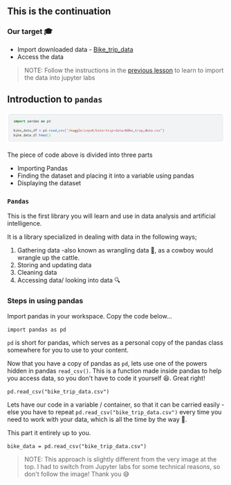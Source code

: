 ## This is the continuation

### Our target 🎓
* Import downloaded data - [Bike_trip_data](https://drive.google.com/file/d/1F7969SsIB5Y2Iu5umJacoLC9xQMQQnnI/view?usp=sharing)
* Access the data

> NOTE: Follow the instructions in the [previous lesson](https://github.com/EphraimOAgyeman/Data-Analysis-Complete-Tutorials/blob/70b138f1c4bc7daa0a7c7b489189f62dbb3f8711/%232%20Data%20Wrangling/1b.%20Data%20Gathering%20Programatically.md) to learn to import the data into jupyter labs

## Introduction to `pandas`
<img src = "Images/pandas.png"> 

The piece of code above is divided into three parts
* Importing Pandas
* Finding the dataset and placing it into a variable using pandas
* Displaying the dataset

### `Pandas` 
This is the first library you will learn and use in data analysis and artificial intelligence.

It is a library specialized in dealing with data in the following ways; 
1. Gathering data -also known as wrangling data 🤠, as a cowboy would wrangle up the cattle. 
2. Storing and updating data
3. Cleaning data
4. Accessing data/ looking into data 🔍

### Steps in using pandas

Import pandas in your workspace. Copy the code below...
```
import pandas as pd
```
`pd` is short for pandas, which serves as a personal copy of the pandas class somewhere for you to use to your content.

Now that you have a copy of pandas as `pd`, lets use one of the powers hidden in pandas `read_csv()`. This is a function made inside pandas to help you access data, so you don't have to code it yourself 😆. Great right!

```
pd.read_csv("bike_trip_data.csv")
```
Lets have our code in a variable / container, so that it can be carried easily - else you have to repeat `pd.read_csv("bike_trip_data.csv")` every time you need to work with your data, which is all the time by the way 🙂.

This part it entirely up to you.
```
bike_data = pd.read_csv("bike_trip_data.csv")
```

> NOTE: This approach is slightly different from the very image at the top. I had to switch from Jupyter labs for some technical reasons, so don't follow the image! Thank you 😅
